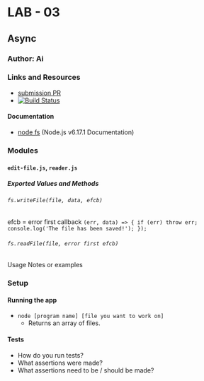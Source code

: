 # LAB - 03

## Async

### Author: Ai

### Links and Resources
* [submission PR](https://github.com/401-advanced-javascript-aimurphy/03-Async/pull/5)
* [![Build Status](https://travis-ci.com/401-advanced-javascript-aimurphy/03-Async.svg?branch=master)](https://travis-ci.com/401-advanced-javascript-aimurphy/03-Async)


#### Documentation
* [node fs](https://nodejs.org/dist/latest-v6.x/docs/api/fs.html) (Node.js v6.17.1 Documentation)


### Modules
#### `edit-file.js`, `reader.js`
##### Exported Values and Methods

###### `fs.writeFile(file, data, efcb)`
efcb = error first callback
`(err, data) => {
  if (err) throw err;
  console.log('The file has been saved!');
});`

###### `fs.readFile(file, error first efcb)`
Usage Notes or examples


### Setup


#### Running the app
* `node [program name] [file you want to work on]`
  * Returns an array of files.

  
#### Tests
* How do you run tests?
* What assertions were made?
* What assertions need to be / should be made?
